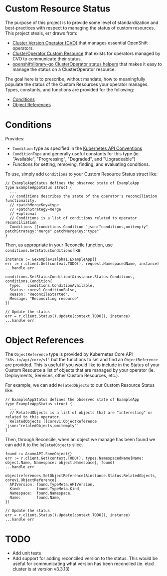 Custom Resource Status
======================

The purpose of this project is to provide some level of standardization and
best-practices with respect to managing the status of custom resources. This project
steals, err draws from:

* [Cluster Version Operator (CVO)](https://github.com/openshift/cluster-version-operator)
  that manages essential OpenShift operators.
* [ClusterOperator Custom Resource](https://github.com/openshift/cluster-version-operator/blob/master/docs/dev/clusteroperator.md#what-should-an-operator-report-with-clusteroperator-custom-resource)
  that exists for operators managed by CVO to communicate their status.
* [openshift/library-go ClusterOperator status helpers](https://github.com/openshift/library-go/blob/master/pkg/config/clusteroperator/v1helpers/status.go)
  that makes it easy to manage the status on a ClusterOperator resource.

The goal here is to prescribe, without mandate, how to meaningfully populate the
status of the Custom Resources your operator manages. Types, constants, and
functions are provided for the following:

* [Conditions](#Conditions)
* [Object References](#Object-References)

# Conditions

Provides:

* `Condition` type as specified in the [Kubernetes API Conventions](https://github.com/kubernetes/community/blob/master/contributors/devel/sig-architecture/api-conventions.md)
* `ConditionType` and generally useful constants for this type (ie. "Available",
    "Progressing", "Degraded", and "Upgradeable")
* Functions for setting, removing, finding, and evaluating conditions.

To use, simply add `Conditions` to your Custom Resource Status struct like:

```
// ExampleAppStatus defines the observed state of ExampleApp
type ExampleAppStatus struct {
  ...
  // conditions describes the state of the operator's reconciliation functionality.
  // +patchMergeKey=type
  // +patchStrategy=merge
  // +optional
  // Conditions is a list of conditions related to operator reconciliation
  Conditions []conditions.Condition `json:"conditions,omitempty"  patchStrategy:"merge" patchMergeKey:"type"`
}
```

Then, as appropriate in your Reconcile function, use
`conditions.SetStatusConditions` like:

```
instance := &examplev1alpha1.ExampleApp{}
err := r.client.Get(context.TODO(), request.NamespacedName, instance)
...handle err

conditions.SetStatusCondition(&instance.Status.Conditions, conditions.Condition{
  Type:   conditions.ConditionAvailable,
  Status: corev1.ConditionFalse,
  Reason: "ReconcileStarted",
  Message: "Reconciling resource"
})

// Update the status
err = r.client.Status().Update(context.TODO(), instance)
...handle err
```


# Object References

The `ObjectReference` type is provided by Kubernetes Core API
`"k8s.io/api/core/v1"` but the functions to set and find an `ObjectReference`
are provided. This is useful if you would like to include in the Status of your
Custom Resource a list of objects that are managed by your operator (ie.
Deployments, Services, other Custom Resources, etc.).

For example, we can add `RelatedObjects` to our Custom Resource Status like:

```
// ExampleAppStatus defines the observed state of ExampleApp
type ExampleAppStatus struct {
  ...
  // RelatedObjects is a list of objects that are "interesting" or related to this operator.
  RelatedObjects []corev1.ObjectReference `json:"relatedObjects,omitempty"`
}
```

Then, through Reconcile, when an object we manage has been found we can add it to
the `RelatedObjects` slice.

```
found := &someAPI.SomeObject{}
err := r.client.Get(context.TODO(), types.NamespacedName{Name: object.Name, Namespace: object.Namespace}, found)
...handle err

objectreferences.SetObjectReference(&instance.Status.RelatedObjects, corev1.ObjectReference{
  APIVersion: found.TypeMeta.APIVersion,
  Kind:       found.TypeMeta.Kind,
  Namespace:  found.Namespace,
  Name:       found.Name,
})

// Update the status
err = r.client.Status().Update(context.TODO(), instance)
...handle err
```

# TODO

* Add unit tests
* Add support for adding reconciled version to the status. This would be useful
    for communicating what version has been reconciled (ie. etcd cluster is at
    version v3.3.13)
